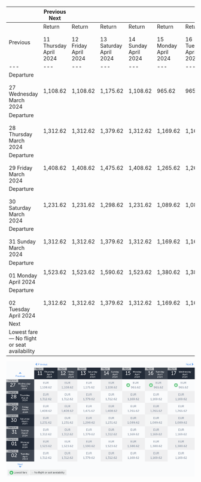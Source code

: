 |     | Previous Next |     |     |     |     |     |     |
| --- | --- | --- | --- | --- | --- | --- | --- |
| Previous | Return<br><br>11 Thursday April 2024 | Return<br><br>12 Friday April 2024 | Return<br><br>13 Saturday April 2024 | Return<br><br>14 Sunday April 2024 | Return<br><br>15 Monday April 2024 | Return<br><br>16 Tuesday April 2024 | Return<br><br>17 Wednesday April 2024 |
| --- | --- | --- | --- | --- | --- | --- | --- |
| Departure<br><br>27 Wednesday March 2024 | 1,108.62 | 1,108.62 | 1,175.62 | 1,108.62 | 965.62 | 965.62 | 965.62 |
| Departure<br><br>28 Thursday March 2024 | 1,312.62 | 1,312.62 | 1,379.62 | 1,312.62 | 1,169.62 | 1,169.62 | 1,169.62 |
| Departure<br><br>29 Friday March 2024 | 1,408.62 | 1,408.62 | 1,475.62 | 1,408.62 | 1,265.62 | 1,265.62 | 1,265.62 |
| Departure<br><br>30 Saturday March 2024 | 1,231.62 | 1,231.62 | 1,298.62 | 1,231.62 | 1,089.62 | 1,089.62 | 1,089.62 |
| Departure<br><br>31 Sunday March 2024 | 1,312.62 | 1,312.62 | 1,379.62 | 1,312.62 | 1,169.62 | 1,169.62 | 1,169.62 |
| Departure<br><br>01 Monday April 2024 | 1,523.62 | 1,523.62 | 1,590.62 | 1,523.62 | 1,380.62 | 1,380.62 | 1,380.62 |
| Departure<br><br>02 Tuesday April 2024 | 1,312.62 | 1,312.62 | 1,379.62 | 1,312.62 | 1,169.62 | 1,169.62 | 1,169.62 |
| Next |
| Lowest fare — No flight or seat availability |     |     |     |     |     |     |     |

![](turkish-airlines.png)